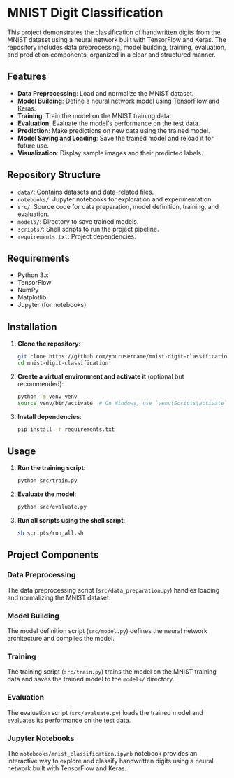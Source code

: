 # MNIST Digit Classification

This project demonstrates the classification of handwritten digits from the MNIST dataset using a neural network built with TensorFlow and Keras. The repository includes data preprocessing, model building, training, evaluation, and prediction components, organized in a clear and structured manner.
## Features

- **Data Preprocessing**: Load and normalize the MNIST dataset.
- **Model Building**: Define a neural network model using TensorFlow and Keras.
- **Training**: Train the model on the MNIST training data.
- **Evaluation**: Evaluate the model's performance on the test data.
- **Prediction**: Make predictions on new data using the trained model.
- **Model Saving and Loading**: Save the trained model and reload it for future use.
- **Visualization**: Display sample images and their predicted labels.

## Repository Structure

- `data/`: Contains datasets and data-related files.
- `notebooks/`: Jupyter notebooks for exploration and experimentation.
- `src/`: Source code for data preparation, model definition, training, and evaluation.
- `models/`: Directory to save trained models.
- `scripts/`: Shell scripts to run the project pipeline.
- `requirements.txt`: Project dependencies.

## Requirements

- Python 3.x
- TensorFlow
- NumPy
- Matplotlib
- Jupyter (for notebooks)

## Installation

1. **Clone the repository**:
   ```sh
   git clone https://github.com/yourusername/mnist-digit-classification.git
   cd mnist-digit-classification
   ```

2. **Create a virtual environment and activate it** (optional but recommended):
   ```sh
   python -m venv venv
   source venv/bin/activate  # On Windows, use `venv\Scripts\activate`
   ```

3. **Install dependencies**:
   ```sh
   pip install -r requirements.txt
   ```

## Usage

1. **Run the training script**:
   ```sh
   python src/train.py
   ```

2. **Evaluate the model**:
   ```sh
   python src/evaluate.py
   ```

3. **Run all scripts using the shell script**:
   ```sh
   sh scripts/run_all.sh
   ```

## Project Components

### Data Preprocessing

The data preprocessing script (`src/data_preparation.py`) handles loading and normalizing the MNIST dataset.

### Model Building

The model definition script (`src/model.py`) defines the neural network architecture and compiles the model.

### Training

The training script (`src/train.py`) trains the model on the MNIST training data and saves the trained model to the `models/` directory.

### Evaluation

The evaluation script (`src/evaluate.py`) loads the trained model and evaluates its performance on the test data.

### Jupyter Notebooks

The `notebooks/mnist_classification.ipynb` notebook provides an interactive way to explore and classify handwritten digits using a neural network built with TensorFlow and Keras.
